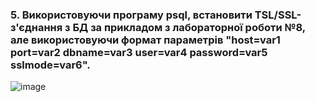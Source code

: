 ### 5. Використовуючи програму psql, встановити TSL/SSL-з'єднання з БД за прикладом з лабораторної роботи №8, але використовуючи формат параметрів "host=var1 port=var2 dbname=var3 user=var4 password=var5 sslmode=var6".

![image](https://github.com/oleksandrblazhko/ai-192-amikishyiev/assets/123385187/93cf0515-72b1-4da5-9554-c27f8b5b495b)
